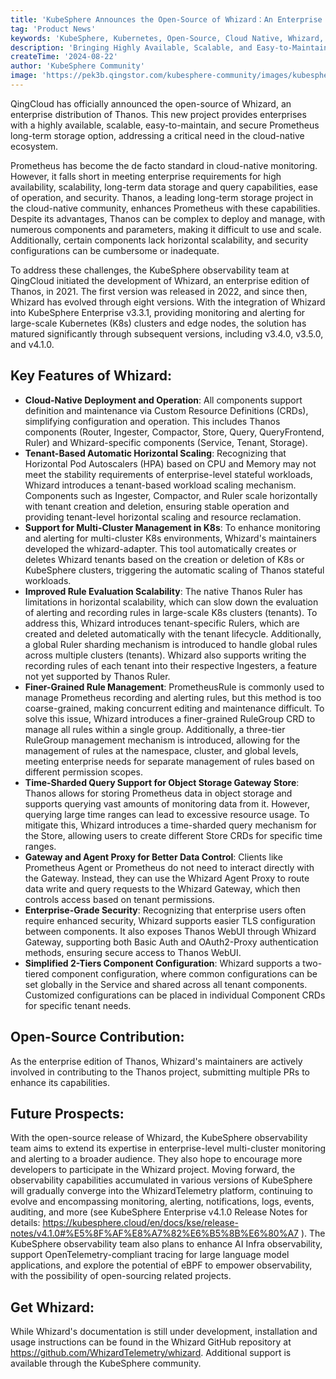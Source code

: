 ```yaml
---
title: 'KubeSphere Announces the Open-Source of Whizard：An Enterprise Distribution of Thanos'
tag: 'Product News'
keywords: 'KubeSphere, Kubernetes, Open-Source, Cloud Native, Whizard, Thanos'
description: 'Bringing Highly Available, Scalable, and Easy-to-Maintain Prometheus Long-Term Storage to Enterprises.'
createTime: '2024-08-22'
author: 'KubeSphere Community'
image: 'https://pek3b.qingstor.com/kubesphere-community/images/kubesphere-whizard-20240822-en.png'
---
```


QingCloud has officially announced the open-source of Whizard, an enterprise distribution of Thanos. This new project provides enterprises with a highly available, scalable, easy-to-maintain, and secure Prometheus long-term storage option, addressing a critical need in the cloud-native ecosystem.

Prometheus has become the de facto standard in cloud-native monitoring. However, it falls short in meeting enterprise requirements for high availability, scalability, long-term data storage and query capabilities, ease of operation, and security. Thanos, a leading long-term storage project in the cloud-native community, enhances Prometheus with these capabilities. Despite its advantages, Thanos can be complex to deploy and manage, with numerous components and parameters, making it difficult to use and scale. Additionally, certain components lack horizontal scalability, and security configurations can be cumbersome or inadequate.

To address these challenges, the KubeSphere observability team at QingCloud initiated the development of Whizard, an enterprise edition of Thanos, in 2021. The first version was released in 2022, and since then, Whizard has evolved through eight versions. With the integration of Whizard into KubeSphere Enterprise v3.3.1, providing monitoring and alerting for large-scale Kubernetes (K8s) clusters and edge nodes, the solution has matured significantly through subsequent versions, including v3.4.0, v3.5.0, and v4.1.0.

## Key Features of Whizard:

- **Cloud-Native Deployment and Operation**: All components support definition and maintenance via Custom Resource Definitions (CRDs), simplifying configuration and operation. This includes Thanos components (Router, Ingester, Compactor, Store, Query, QueryFrontend, Ruler) and Whizard-specific components (Service, Tenant, Storage).
- **Tenant-Based Automatic Horizontal Scaling**: Recognizing that Horizontal Pod Autoscalers (HPA) based on CPU and Memory may not meet the stability requirements of enterprise-level stateful workloads, Whizard introduces a tenant-based workload scaling mechanism. Components such as Ingester, Compactor, and Ruler scale horizontally with tenant creation and deletion, ensuring stable operation and providing tenant-level horizontal scaling and resource reclamation.
- **Support for Multi-Cluster Management in K8s**: To enhance monitoring and alerting for multi-cluster K8s environments, Whizard's maintainers developed the whizard-adapter. This tool automatically creates or deletes Whizard tenants based on the creation or deletion of K8s or KubeSphere clusters, triggering the automatic scaling of Thanos stateful workloads.
- **Improved Rule Evaluation Scalability**: The native Thanos Ruler has limitations in horizontal scalability, which can slow down the evaluation of alerting and recording rules in large-scale K8s clusters (tenants). To address this, Whizard introduces tenant-specific Rulers, which are created and deleted automatically with the tenant lifecycle. Additionally, a global Ruler sharding mechanism is introduced to handle global rules across multiple clusters (tenants). Whizard also supports writing the recording rules of each tenant into their respective Ingesters, a feature not yet supported by Thanos Ruler.
- **Finer-Grained Rule Management**: PrometheusRule is commonly used to manage Prometheus recording and alerting rules, but this method is too coarse-grained, making concurrent editing and maintenance difficult. To solve this issue, Whizard introduces a finer-grained RuleGroup CRD to manage all rules within a single group. Additionally, a three-tier RuleGroup management mechanism is introduced, allowing for the management of rules at the namespace, cluster, and global levels, meeting enterprise needs for separate management of rules based on different permission scopes.
- **Time-Sharded Query Support for Object Storage Gateway Store**: Thanos allows for storing Prometheus data in object storage and supports querying vast amounts of monitoring data from it. However, querying large time ranges can lead to excessive resource usage. To mitigate this, Whizard introduces a time-sharded query mechanism for the Store, allowing users to create different Store CRDs for specific time ranges.
- **Gateway and Agent Proxy for Better Data Control**: Clients like Prometheus Agent or Prometheus do not need to interact directly with the Gateway. Instead, they can use the Whizard Agent Proxy to route data write and query requests to the Whizard Gateway, which then controls access based on tenant permissions.
- **Enterprise-Grade Security**: Recognizing that enterprise users often require enhanced security, Whizard supports easier TLS configuration between components. It also exposes Thanos WebUI through Whizard Gateway, supporting both Basic Auth and OAuth2-Proxy authentication methods, ensuring secure access to Thanos WebUI.
- **Simplified 2-Tiers Component Configuration**: Whizard supports a two-tiered component configuration, where common configurations can be set globally in the Service and shared across all tenant components. Customized configurations can be placed in individual Component CRDs for specific tenant needs.

## Open-Source Contribution:

As the enterprise edition of Thanos, Whizard's maintainers are actively involved in contributing to the Thanos project, submitting multiple PRs to enhance its capabilities.

## Future Prospects:

With the open-source release of Whizard, the KubeSphere observability team aims to extend its expertise in enterprise-level multi-cluster monitoring and alerting to a broader audience. They also hope to encourage more developers to participate in the Whizard project. Moving forward, the observability capabilities accumulated in various versions of KubeSphere will gradually converge into the WhizardTelemetry platform, continuing to evolve and encompassing monitoring, alerting, notifications, logs, events, auditing, and more (see KubeSphere Enterprise v4.1.0 Release Notes for details:  https://kubesphere.cloud/en/docs/kse/release-notes/v4.1.0#%E5%8F%AF%E8%A7%82%E6%B5%8B%E6%80%A7 ). The KubeSphere observability team also plans to enhance AI Infra observability, support OpenTelemetry-compliant tracing for large language model applications, and explore the potential of eBPF to empower observability, with the possibility of open-sourcing related projects.

## Get Whizard:

While Whizard's documentation is still under development, installation and usage instructions can be found in the Whizard GitHub repository at https://github.com/WhizardTelemetry/whizard. Additional support is available through the KubeSphere community.









